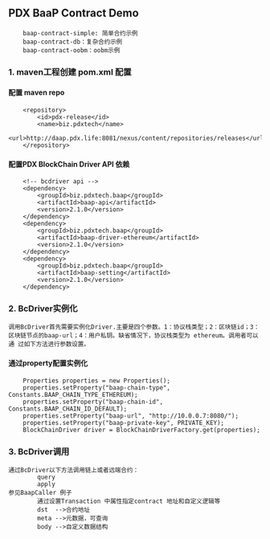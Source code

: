 ## PDX BaaP Contract Demo
		baap-contract-simple: 简单合约示例
		baap-contract-db：复杂合约示例
		baap-contract-oobm：oobm示例



### 1. maven工程创建  pom.xml 配置

#### 配置 maven repo
		<repository>
			<id>pdx-release</id>
			<name>biz.pdxtech</name>
			<url>http://daap.pdx.life:8081/nexus/content/repositories/releases</url>
		</repository>

#### 配置PDX BlockChain Driver API  依赖
		<!-- bcdriver api -->
		<dependency>
			<groupId>biz.pdxtech.baap</groupId>
			<artifactId>baap-api</artifactId>
			<version>2.1.0</version>
		</dependency>
		<dependency>
			<groupId>biz.pdxtech.baap</groupId>
			<artifactId>baap-driver-ethereum</artifactId>
			<version>2.1.0</version>
		</dependency>
		<dependency>
			<groupId>biz.pdxtech.baap</groupId>
			<artifactId>baap-setting</artifactId>
			<version>2.1.0</version>
		</dependency>


### 2. BcDriver实例化

	调用BcDriver首先需要实例化Driver.主要是四个参数。1：协议栈类型；2：区块链id；3：区块链节点的baap-url；4：用户私钥。缺省情况下，协议栈类型为 ethereum。调用者可以通 过如下方法进行参数设置。 

#### 通过property配置实例化
		Properties properties = new Properties();
		properties.setProperty("baap-chain-type", Constants.BAAP_CHAIN_TYPE_ETHEREUM);
		properties.setProperty("baap-chain-id", Constants.BAAP_CHAIN_ID_DEFAULT);
		properties.setProperty("baap-url", "http://10.0.0.7:8080/");
		properties.setProperty("baap-private-key", PRIVATE_KEY);
		BlockChainDriver driver = BlockChainDriverFactory.get(properties);


### 3. BcDriver调用

	通过BcDriver以下方法调用链上或者远端合约：
			query
			apply
	参见BaapCaller 例子
			通过设置Transaction 中属性指定contract 地址和自定义逻辑等
			dst  -->合约地址
			meta -->元数据，可查询
			body -->自定义数据结构

